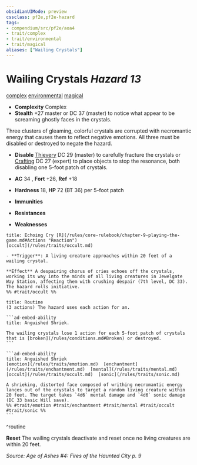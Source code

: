```yaml
---
obsidianUIMode: preview
cssclass: pf2e,pf2e-hazard
tags:
- compendium/src/pf2e/aoa4
- trait/complex
- trait/environmental
- trait/magical
aliases: ["Wailing Crystals"]
---
```

# Wailing Crystals *Hazard 13*  
[complex](/rules/traits/complex.md)  [environmental](/rules/traits/environmental.md)  [magical](/rules/traits/magical.md)  

- **Complexity** Complex
- **Stealth** +27 master or DC 37 (master) to notice what appear to be screaming ghostly faces in the crystals.  

Three clusters of gleaming, colorful crystals are corrupted with necromantic energy that causes them to reflect negative emotions. All three must be disabled or destroyed to negate the hazard.

- **Disable** [Thievery](/compendium/skills.md#Thievery) DC 29 (master) to carefully fracture the crystals or [Crafting](/compendium/skills.md#Crafting) DC 27 (expert) to place objects to stop the resonance, both disabling one 5-foot patch of crystals.  

- **AC** 34 , **Fort** +26, **Ref** +18
- **Hardness** 18, **HP** 72 (BT 36) per 5-foot patch
- **Immunities** 
- **Resistances** 
- **Weaknesses** 
     
```ad-embed-ability
title: Echoing Cry [R](/rules/core-rulebook/chapter-9-playing-the-game.md#Actions "Reaction")
[occult](/rules/traits/occult.md)  

- **Trigger**: A living creature approaches within 20 feet of a wailing crystal.

**Effect** A despairing chorus of cries echoes off the crystals, working its way into the minds of all living creatures in Jewelgate Way Station, affecting them with crushing despair (7th level, DC 33). The hazard rolls initiative.  
%% #trait/occult %%
```

````ad-pf2-summary
title: Routine
(3 actions) The hazard uses each action for an.

```ad-embed-ability
title: Anguished Shriek.

The wailing crystals lose 1 action for each 5-foot patch of crystals that is [broken](/rules/conditions.md#Broken) or destroyed.
```

```ad-embed-ability
title: Anguished Shriek
[emotion](/rules/traits/emotion.md)  [enchantment](/rules/traits/enchantment.md)  [mental](/rules/traits/mental.md)  [occult](/rules/traits/occult.md)  [sonic](/rules/traits/sonic.md)  

A shrieking, distorted face composed of writhing necromantic energy lances out of the crystals to target a random living creature within 20 feet. The target takes `4d6` mental damage and `4d6` sonic damage (DC 33 basic Will save).  
%% #trait/emotion #trait/enchantment #trait/mental #trait/occult #trait/sonic %%
```
````
^routine

**Reset** The wailing crystals deactivate and reset once no living creatures are within 20 feet.  

*Source: Age of Ashes #4: Fires of the Haunted City p. 9*